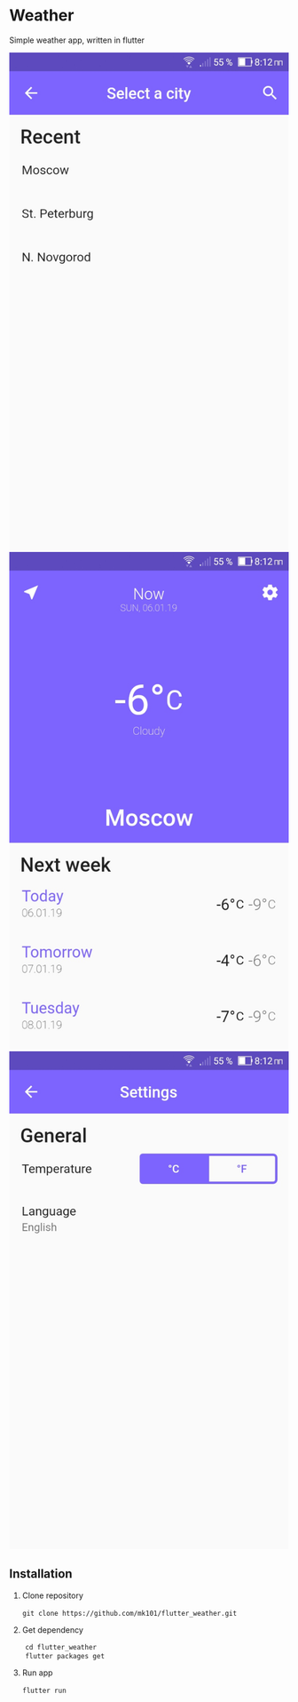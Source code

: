 # Weather

Simple weather app, written in flutter

![Select a city](assets/select_a_city.jpg) ![Home](assets/home.jpg) ![Settings](assets/settings.jpg)

## Installation

1. Clone repository

    `git clone https://github.com/mk101/flutter_weather.git`

2. Get dependency 
```
    cd flutter_weather
    flutter packages get
```
3. Run app

    `flutter run`
